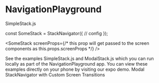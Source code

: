# NavigationPlayground
SimpleStack.js

const SomeStack = StackNavigator({
  // config
});

<SomeStack
  screenProps={/* this prop will get passed to the screen components as this.props.screenProps */}
/>



See the examples SimpleStack.js and ModalStack.js which you can run locally as part of the NavigationPlayground app.
You can view these examples directly on your phone by visiting our expo demo.
Modal StackNavigator with Custom Screen Transitions 
